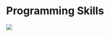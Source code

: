 <h1 align="left">Programming Skills</h1>

<p align="left">
<a href=https://www.python.org><img src="https://skillicons.dev/icons?i=python" /></a>&nbsp;
</p>
